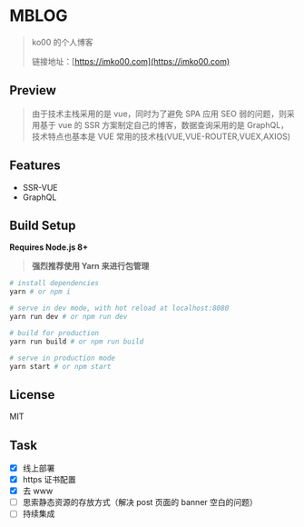 # MBLOG

> ko00 的个人博客
>
> 链接地址：[https://imko00.com](https://imko00.com)

## Preview

> 由于技术主栈采用的是 vue，同时为了避免 SPA 应用 SEO 弱的问题，则采用基于 vue 的 SSR 方案制定自己的博客，数据查询采用的是 GraphQL，技术特点也基本是 VUE 常用的技术栈(VUE,VUE-ROUTER,VUEX,AXIOS)

## Features

* SSR-VUE
* GraphQL

## Build Setup

**Requires Node.js 8+**

> **强烈推荐使用 Yarn 来进行包管理**

```bash
# install dependencies
yarn # or npm i

# serve in dev mode, with hot reload at localhost:8080
yarn run dev # or npm run dev

# build for production
yarn run build # or npm run build

# serve in production mode
yarn start # or npm start
```

## License

MIT

## Task

* [x] 线上部署
* [x] https 证书配置
* [x] 去 www
* [ ] 思索静态资源的存放方式（解决 post 页面的 banner 空白的问题）
* [ ] 持续集成
